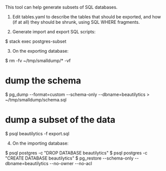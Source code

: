 This tool can help generate subsets of SQL databases.

1. Edit tables.yaml to describe the tables that should be exported,
   and how (if at all) they should be shrunk, using SQL WHERE fragments.

2. Generate import and export SQL scripts:

 $ stack exec postgres-subset

3. On the exporting database:

 $ rm -fv ~/tmp/smalldump/* -vf

 # dump the schema
 $ pg_dump --format=custom --schema-only --dbname=beautilytics > ~/tmp/smalldump/schema.sql

 # dump a subset of the data
 $ psql beautilytics -f export.sql 

4. On the importing database:

 $ psql postgres -c "DROP DATABASE beautilytics"
 $ psql postgres -c "CREATE DATABASE beautilytics"
 $ pg_restore --schema-only --dbname=beautilytics --no-owner --no-acl

